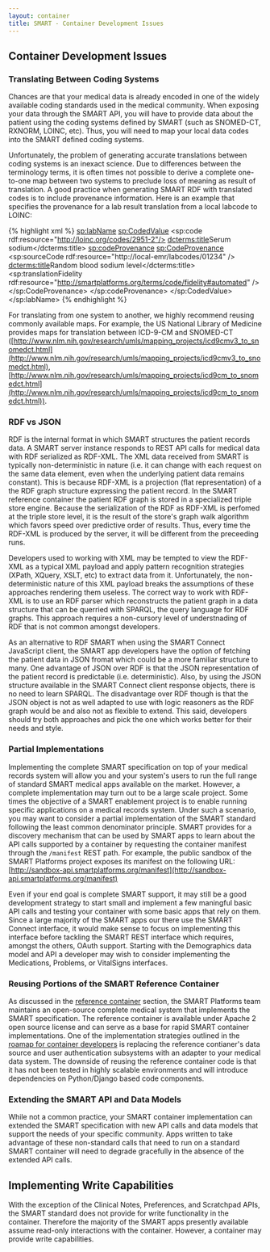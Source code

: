```yaml
---
layout: container
title: SMART - Container Development Issues
---
```


## Container Development Issues

### Translating Between Coding Systems

Chances are that your medical data is already encoded in one of the widely
available coding standards used in the medical community. When exposing your
data through the SMART API, you will have to provide data about the patient
using the coding systems defined by SMART (such as SNOMED-CT, RXNORM, LOINC,
etc). Thus, you will need to map your local data codes into the SMART defined
coding systems.

Unfortunately, the problem of generating accurate translations between coding
systems is an inexact science. Due to differences between the terminology
terms, it is often times not possible to derive a complete one-to-one map
between two systems to preclude loss of meaning as result of translation. A
good practice when generating SMART RDF with translated codes is to include
provenance information. Here is an example that specifies the provenance for a
lab result translation from a local labcode to LOINC:

{% highlight xml %}
<sp:labName>
    <sp:CodedValue>
        <sp:code rdf:resource="http://loinc.org/codes/2951-2"/>
        <dcterms:title>Serum sodium</dcterms:title>
        <sp:codeProvenance>
            <sp:CodeProvenance>
                <sp:sourceCode rdf:resource="http://local-emr/labcodes/01234" />
                <dcterms:title>Random blood sodium level</dcterms:title>
                <sp:translationFidelity rdf:resource="http://smartplatforms.org/terms/code/fidelity#automated" />
            </sp:CodeProvenance>
        </sp:codeProvenance>
    </sp:CodedValue>
</sp:labName>
{% endhighlight %}

For translating from one system to another, we highly recommend reusing
commonly available maps. For example, the US National Library of Medicine
provides maps for translation between ICD-9-CM and SNOMED-CT
([http://www.nlm.nih.gov/research/umls/mapping_projects/icd9cmv3_to_snomedct.html](http://www.nlm.nih.gov/research/umls/mapping_projects/icd9cmv3_to_snomedct.html),
[http://www.nlm.nih.gov/research/umls/mapping_projects/icd9cm_to_snomedct.html](http://www.nlm.nih.gov/research/umls/mapping_projects/icd9cm_to_snomedct.html)).

### RDF vs JSON

RDF is the internal format in which SMART structures the patient records data.
A SMART server instance responds to REST API calls for medical data with RDF
serialized as RDF-XML. The XML data received from SMART is typically non-deterministic
in nature (i.e. it can change with each request on the same data element, even
when the underlying patient data remains constant). This is because RDF-XML is 
a projection (flat representation) of a the RDF graph structure expressing the 
patient record. In the SMART reference container the patient RDF graph is stored in a
specialized triple store engine. Because the serialization of the RDF as RDF-XML
is perfomed at the triple store level, it is the result of the store's graph walk
algorithm which favors speed over predictive order of results. Thus, every time
the RDF-XML is produced by the server, it will be different from the preceeding runs.

Developers used to working with XML may be tempted to view the RDF-XML as a typical
XML payload and apply pattern recognition strategies (XPath, XQuery, XSLT, etc) to
extract data from it. Unfortunately, the non-deterministic nature of this XML payload
breaks the assumptions of these approaches rendering them useless. The correct way to
work with RDF-XML is to use an RDF parser which reconstructs the patient graph in a data
structure that can be querried with SPARQL, the query language for RDF graphs. This approach
requires a non-cursory level of understnading of RDF that is not common amongst developers.

As an alternative to RDF SMART when using the SMART Connect JavaScript client, the SMART
app developers have the option of fetching the patient data in JSON fromat which could
be a more familiar structure to many. One advantage of JSON over RDF is that the JSON
representation of the patient record is predictable (i.e. deterministic). Also,
by using the JSON structure available in the SMART Connect client response objects,
there is no need to learn SPARQL. The disadvantage over RDF though is that the JSON
object is not as well adapted to use with logic reasoners as the RDF graph would be
and also not as flexible to extend. This said, developers should try both approaches
and pick the one which works better for their needs and style.

### Partial Implementations

Implementing the complete SMART specification on top of your medical records
system will allow you and your system's users to run the full range of standard
SMART medical apps available on the market. However, a complete implementation
may turn out to be a large scale project.  Some times the objective of a SMART
enablement project is to enable running specific applications on a medical
records system. Under such a scenario, you may want to consider a partial
implementation of the SMART standard following the least common denominator
principle. SMART provides for a discovery mechanism that can be used by SMART
apps to learn about the API calls supported by a container by requesting the
container manifest through the `/manifest` REST path. For example, the public
sandbox of the SMART Platforms project exposes its manifest on the following
URL:
[http://sandbox-api.smartplatforms.org/manifest](http://sandbox-api.smartplatforms.org/manifest)

Even if your end goal is complete SMART support, it may still be a good
development strategy to start small and implement a few maningful basic API
calls and testing your container with some basic apps that rely on them. Since
a large majority of the SMART apps our there use the SMART Connect interface,
it would make sense to focus on implementing this interface before tackling the
SMART REST interface which requires, amongst the others, OAuth support.
Starting with the Demographics data model and API a developer may wish to
consider implementing the Medications, Problems, or VitalSigns interfaces.

### Reusing Portions of the SMART Reference Container

As discussed in the [reference container](reference-container.html) section,
the SMART Platforms team maintains an open-source complete medical system that
implements the SMART specification.  The reference container is available under
Apache 2 open source license and can serve as a base for rapid SMART container
implementations. One of the implementation strategies outlined in the [roamap
for container developers](roadmap.html) is replacing the reference contianer's
data source and user authentication subsystems with an adapter to your medical
data system. The downside of reusing the reference container code is that it
has not been tested in highly scalable environments and will introduce
dependencies on Python/Django based code components.

### Extending the SMART API and Data Models

While not a common practice, your SMART container implementation can extended
the SMART specification with new API calls and data models that support the
needs of your specific community.  Apps written to take advantage of these
non-standard calls that need to run on a standard SMART container will need to
degrade gracefully in the absence of the extended API calls.

## Implementing Write Capabilities

With the exception of the Clinical Notes, Preferences, and Scratchpad APIs, the
SMART standard does not provide for write functionality in the container.
Therefore the majority of the SMART apps presently available assume read-only
interactions with the container. However, a container may provide write
capabilities.
